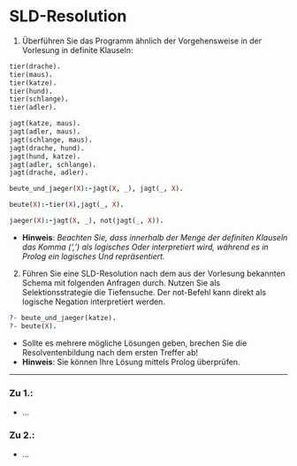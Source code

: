 # SLD-Resolution
1. Überführen Sie das Programm ähnlich der Vorgehensweise in der Vorlesung in definite Klauseln:
```prolog
tier(drache).
tier(maus).
tier(katze).
tier(hund).
tier(schlange).
tier(adler).

jagt(katze, maus).
jagt(adler, maus).
jagt(schlange, maus).
jagt(drache, hund).
jagt(hund, katze).
jagt(adler, schlange).
jagt(drache, adler).

beute_und_jaeger(X):-jagt(X, _), jagt(_, X).

beute(X):-tier(X),jagt(_, X).

jaeger(X):-jagt(X, _), not(jagt(_, X)). 
```
- **Hinweis**: _Beachten Sie, dass innerhalb der Menge der definiten Klauseln das Komma (‘,’) als logisches Oder interpretiert wird, während es in Prolog ein logisches Und repräsentiert._
2. Führen Sie eine SLD-Resolution nach dem aus der Vorlesung bekannten Schema mit folgenden Anfragen durch. Nutzen Sie als Selektionsstrategie die Tiefensuche. Der not-Befehl kann direkt als logische Negation interpretiert werden.
```prolog
?- beute_und_jaeger(katze).
?- beute(X).
```
- Sollte es mehrere mögliche Lösungen geben, brechen Sie die Resolventenbildung nach dem ersten Treffer ab!
- **Hinweis**: Sie können Ihre Lösung mittels Prolog überprüfen.
---
### Zu 1.:
- ...
### Zu 2.:
- ...
